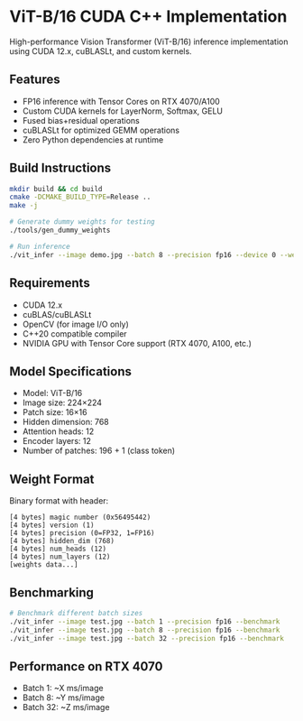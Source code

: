 # ViT-B/16 CUDA C++ Implementation

High-performance Vision Transformer (ViT-B/16) inference implementation using CUDA 12.x, cuBLASLt, and custom kernels.

## Features
- FP16 inference with Tensor Cores on RTX 4070/A100
- Custom CUDA kernels for LayerNorm, Softmax, GELU
- Fused bias+residual operations
- cuBLASLt for optimized GEMM operations
- Zero Python dependencies at runtime

## Build Instructions

```bash
mkdir build && cd build
cmake -DCMAKE_BUILD_TYPE=Release ..
make -j

# Generate dummy weights for testing
./tools/gen_dummy_weights

# Run inference
./vit_infer --image demo.jpg --batch 8 --precision fp16 --device 0 --weights weights.bin
```

## Requirements
- CUDA 12.x
- cuBLAS/cuBLASLt
- OpenCV (for image I/O only)
- C++20 compatible compiler
- NVIDIA GPU with Tensor Core support (RTX 4070, A100, etc.)

## Model Specifications
- Model: ViT-B/16
- Image size: 224×224
- Patch size: 16×16
- Hidden dimension: 768
- Attention heads: 12
- Encoder layers: 12
- Number of patches: 196 + 1 (class token)

## Weight Format
Binary format with header:
```
[4 bytes] magic number (0x56495442)
[4 bytes] version (1)
[4 bytes] precision (0=FP32, 1=FP16)
[4 bytes] hidden_dim (768)
[4 bytes] num_heads (12)
[4 bytes] num_layers (12)
[weights data...]
```

## Benchmarking
```bash
# Benchmark different batch sizes
./vit_infer --image test.jpg --batch 1 --precision fp16 --benchmark
./vit_infer --image test.jpg --batch 8 --precision fp16 --benchmark
./vit_infer --image test.jpg --batch 32 --precision fp16 --benchmark
```

## Performance on RTX 4070
- Batch 1: ~X ms/image
- Batch 8: ~Y ms/image
- Batch 32: ~Z ms/image